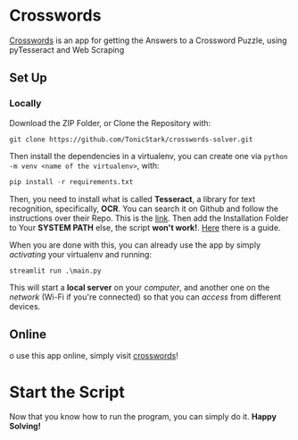 # Crosswords
[Crosswords](https://crosswords.streamlit.app/) is an app for getting the Answers to a Crossword Puzzle, using pyTesseract and Web Scraping

## Set Up
### Locally
Download the ZIP Folder, or Clone the Repository with:
```
git clone https://github.com/TonicStark/crosswords-solver.git
```

Then install the dependencies in a virtualenv, you can create one via `python -m venv <name of the virtualenv>`, with:
```python
pip install -r requirements.txt
```

Then, you need to install what is called **Tesseract**, a library for text recognition, specifically, **OCR**. You can search it on Github and follow the instructions over their Repo. This is the [link](https://github.com/tesseract-ocr/tesseract).
Then add the Installation Folder to Your **SYSTEM PATH** else, the script **won't work!**. [Here](https://chlee.co/how-to-setup-environment-variables-for-windows-mac-and-linux/) there is a guide.

When you are done with this, you can already use the app by simply *activating* your virtualenv and running:
```
streamlit run .\main.py
```
This will start a **local server** on your *computer*, and another one on the *network* (Wi-Fi if you're connected) so that you can *access* from different devices.

## Online
o use this app online, simply visit [crosswords](https://crosswords.streamlit.app/)!

# Start the Script
Now that you know how to run the program, you can simply do it. **Happy Solving!**